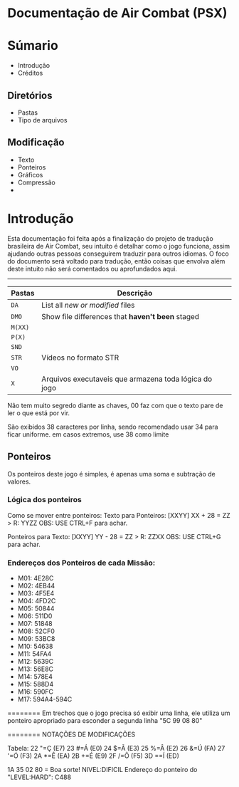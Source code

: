 # Documentação de Air Combat (PSX)
# Súmario
- Introdução
- Créditos
## Diretórios
- Pastas
- Tipo de arquivos
## Modificação
- Texto
- Ponteiros
- Gráficos
- Compressão
- 


# Introdução
Esta documentação foi feita após a finalização do projeto de tradução brasileira de Air Combat,
seu intuito é detalhar como o jogo funciona, assim ajudando outras pessoas conseguirem traduzir para
outros idiomas. O foco do documento será voltado para tradução, então coisas que envolva além deste intuito
não será comentados ou aprofundados aqui.

<hr>

| Pastas | Descrição |
| --- | --- |
| `DA` | List all *new or modified* files |
| `DMO` | Show file differences that **haven't been** staged |
| `M(XX)` |
| `P(X)` |
| `SND` |
| `STR` | Vídeos no formato STR |
| `VO` |
| `X` | Arquivos executaveis que armazena toda lógica do jogo |

Não tem muito segredo diante as chaves, 00 faz com que o texto pare de ler o que está por vir.

São exibidos 38 caracteres por linha, sendo recomendado usar 34 para ficar uniforme.
em casos extremos, use 38 como limite

## Ponteiros

Os ponteiros deste jogo é simples, é apenas uma soma e subtração de valores.

### Lógica dos ponteiros
Como se mover entre ponteiros:
Texto para Ponteiros:
[XXYY] XX + 28 = ZZ > R: YYZZ
OBS: USE CTRL+F para achar.

Ponteiros para Texto:
[XXYY] YY - 28 = ZZ > R: ZZXX
OBS: USE CTRL+G para achar.

### Endereços dos Ponteiros de cada Missão:

- M01: 4E28C
- M02: 4EB44
- M03: 4F5E4
- M04: 4FD2C
- M05: 50844
- M06: 511D0
- M07: 51848
- M08: 52CF0
- M09: 53BC8
- M10: 54638
- M11: 54FA4
- M12: 5639C
- M13: 56E8C
- M14: 578E4
- M15: 588D4
- M16: 590FC
- M17: 594A4-594C

========
Em trechos que o jogo precisa só exibir uma linha, ele utiliza um ponteiro apropriado para esconder a segunda linha "5C 99 08 80"

========
NOTAÇÕES DE MODIFICAÇÕES

Tabela:
22  "=Ç (E7)
23  #=Á (E0)
24  $=Ã (E3)
25  %=Â (E2)
26  &=Ú (FA)
27  '=Ó (F3)
2A  *=Ê (EA)
2B  +=É (E9)
2F  /=Õ (F5)
3D  ==Í (ED)

1A 35 02 80 = Boa sorte!
                       NIVEL:DIFICIL
Endereço do ponteiro do "LEVEL:HARD": C488
